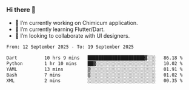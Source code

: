 ### Hi there 👋

<!--
**devcat37/devcat37** is a ✨ _special_ ✨ repository because its `README.md` (this file) appears on your GitHub profile.-->


- 🔭 I’m currently working on Chimicum application.
- 🌱 I’m currently learning Flutter/Dart.
- 👯 I’m looking to collaborate with UI designers.
<!-- - 🤔 I’m looking for help with ... -->

<!--START_SECTION:waka-->

```txt
From: 12 September 2025 - To: 19 September 2025

Dart          10 hrs 9 mins   █████████████████████▓░░░   86.18 %
Python        1 hr 10 mins    ██▓░░░░░░░░░░░░░░░░░░░░░░   10.02 %
YAML          13 mins         ▒░░░░░░░░░░░░░░░░░░░░░░░░   01.91 %
Bash          7 mins          ▒░░░░░░░░░░░░░░░░░░░░░░░░   01.02 %
XML           2 mins          ░░░░░░░░░░░░░░░░░░░░░░░░░   00.35 %
```

<!--END_SECTION:waka-->

